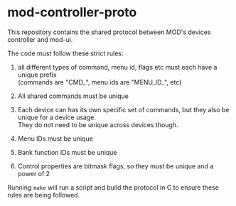 # mod-controller-proto 

This repository contains the shared protocol between MOD's devices controller and mod-ui.

The code must follow these strict rules:

 1. all different types of command, menu id, flags etc must each have a unique prefix  
    (commands are "CMD_", menu ids are "MENU_ID_", etc)

 2. All shared commands must be unique

 3. Each device can has its own specific set of commands, but they also be unique for a device usage.  
    They do not need to be unique across devices though.

 4. Menu IDs must be unique

 5. Bank function IDs must be unique

 6. Control properties are bitmask flags, so they must be unique and a power of 2

Running `make` will run a script and build the protocol in C to ensure these rules are being followed.

